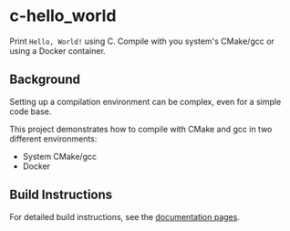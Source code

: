 # c-hello_world

Print `Hello, World!` using C. Compile with you system's CMake/gcc or using a Docker container.


## Background

Setting up a compilation environment can be complex, even for a simple code base.

This project demonstrates how to compile with CMake and gcc in two different environments:

  * System CMake/gcc
  * Docker


## Build Instructions

For detailed build instructions, see the [documentation pages](https://kevinwmatthews.github.io/c-hello_world/).

